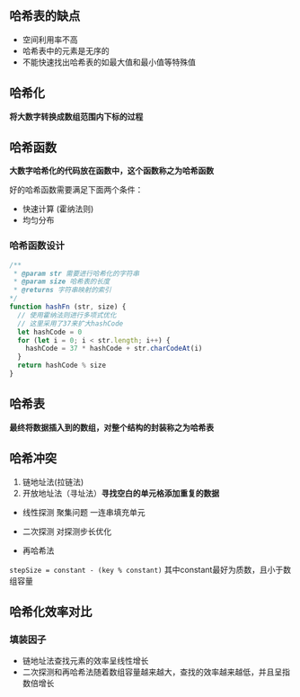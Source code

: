 ## 哈希表的缺点
* 空间利用率不高
* 哈希表中的元素是无序的
* 不能快速找出哈希表的如最大值和最小值等特殊值

## 哈希化
**将大数字转换成数组范围内下标的过程**
## 哈希函数
**大数字哈希化的代码放在函数中，这个函数称之为哈希函数**

好的哈希函数需要满足下面两个条件：
* 快速计算 (霍纳法则)
* 均匀分布

### 哈希函数设计

```javascript
/**
 * @param str 需要进行哈希化的字符串
 * @param size 哈希表的长度
 * @returns 字符串映射的索引
*/
function hashFn (str, size) {
  // 使用霍纳法则进行多项式优化
  // 这里采用了37来扩大hashCode
  let hashCode = 0
  for (let i = 0; i < str.length; i++) {
    hashCode = 37 * hashCode + str.charCodeAt(i) 
  }
  return hashCode % size
}
```

## 哈希表
**最终将数据插入到的数组，对整个结构的封装称之为哈希表**
## 哈希冲突
1. 链地址法(拉链法)
2. 开放地址法（寻址法）**寻找空白的单元格添加重复的数据**
* 线性探测
聚集问题
一连串填充单元

* 二次探测
对探测步长优化
* 再哈希法

`stepSize = constant - (key % constant)` 其中constant最好为质数，且小于数组容量

## 哈希化效率对比
### 填装因子
* 链地址法查找元素的效率呈线性增长
* 二次探测和再哈希法随着数组容量越来越大，查找的效率越来越低，并且呈指数倍增长